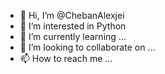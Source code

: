 - 👋 Hi, I’m @ChebanAlexjei
- 👀 I’m interested in Python
- 🌱 I’m currently learning ...
- 💞️ I’m looking to collaborate on ...
- 📫 How to reach me ...

<!---
ChebanAlexjei/ChebanAlexjei is a ✨ special ✨ repository because its `README.md` (this file) appears on your GitHub profile.
You can click the Preview link to take a look at your changes.
--->
